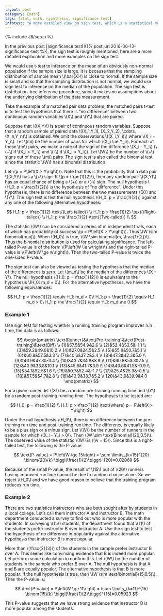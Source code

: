 ```yaml
---
layout: post
category: [math]
tags: [stat, math, hypothesis, significance test]
infotext: "A more detailed view on sign test, which is a statistical method to test for consistent differences between pairs of observations."
---
```

{% include JB/setup %}

<script type="text/javascript" src="http://cdn.mathjax.org/mathjax/latest/MathJax.js?config=TeX-AMS-MML_HTMLorMML"></script>

In the previous post [(significance test)]({% post_url 2016-06-13-significance-test %}), the sign 
test is roughly mentioned, here are a more detailed explanation and more examples on the sign test.

We would use t-test to inference on the mean of an obviously non-normal population if the sample 
size is large. It is because that the sampling distribution of sample mean \\(\bar{X}\\) is close 
to normal. If the sample size is small and so that the sampling distribution is not normal, we would 
use sign test to inference on the median of the population. The sign test is distribution-free 
inference procedure, since it makes no assumptions about the underlying distribution of the data 
measurement.

Take the example of a matched pair data problem, the matched pairs t-test is to test the hypothesis 
that there is "no difference" between two continuous random variables \\(X\\) and \\(Y\\) that are 
paired. 

Suppose that \\((X,Y)\\) is a pair of continuous random variables. Suppose that a random sample of 
paired data \\((X_1,Y_1), (X_2,Y_2), \cdots, (X_n,Y_n)\\) is obtained. We omit the observations 
\\((X_i,Y_i)\\) where \\(X_i = Y_i\\). Let \\(m\\) be the number of pairs for which \\(X_i \ne Y_i\\). 
For each of these \\(m\\) pairs, we make a note of the sign of the difference \\(X_i - Y_i\\) 
(\\(+\\) if \\(X_i > Y_i\\) and \\(-\\) if \\(X_i < Y_i\\)). Let \\(W\\) be the number of \\(+\\) 
signs out of these \\(m\\) pairs. The sign test is also called the binomial test since the statistic 
\\(W\\) has a binomial distribution.

Let \\(p = P\left(X > Y\right)\\). Note that this is the probability that a data pair \\((X,Y)\\) 
has a \\(+\\) sign. If \\(p = \frac{1}{2}\\), then any random pair \\((X,Y)\\) has an equal 
chance of being a \\(+\\) or a \\(-\\) sign. The null hypothesis \\(H_0: p = \frac{1}{2}\\) is the 
hypothesis of "no difference". Under this hypothesis, there is no difference between the two 
measurements \\(X\\) and \\(Y\\). The sign test is test the null hypothesis \\(H_0: p = \frac{1}{2}\\) 
against any one of the following alternative hypotheses:

$$
H_1: p < \frac{1}{2} \text{(Left-tailed)} \\
H_1: p > \frac{1}{2} \text{(Right-tailed)} \\
H_1: p \ne \frac{1}{2} \text{(Two-tailed)} \\
$$

The statistic \\(W\\) can be considered a series of m independent trials, each of which has 
probability of success \\(p = P\left(X > Y\right)\\). Thus \\(W \sim binomial(m,p)\\). When \\(H_0\\) 
is true, \\(W \sim binomial(m, \frac{1}{2})\\). Thus the binomial distribution is used for 
calculating significance. The left-tailed P-value is of the form \\(P\left(W \le w\right)\\) and the 
right-tailed P-value is \\(P\left(W \ge w\right)\\). Then the two-tailed P-value is twice the 
one-sided P-value.

The sign test can also be viewed as testing the hypothesis that the median of the differences is 
zero. Let \\(m_d\\) be the median of the differences \\(X - Y\\). The null hypothesis 
\\(H_0: p = \frac{1}{2}\\) is equivalent to the hypothesis \\(H_0: m_d = 0\\). For the alternative 
hypotheses, we have the following equivalences:

$$
H_1: p < \frac{1}{2} \equiv H_1: m_d < 0\\
H_1: p > \frac{1}{2} \equiv H_1: m_d > 0\
H_1: p \ne \frac{1}{2} \equiv H_1: m_d \ne 0
$$

### Example 1

Use sign test for testing whether a running training program improves run time, the data is as 
follows:

$$
\begin{pmatrix} 
\text{Runner}&\text{Pre-training}&\text{Post-training}&\text{Diff} \\
{1}&57.5&54.9&2.6 \\
{2}&52.4&53.5&-1.1 \\
{3}&59.2&49.0&10.2 \\
{4}&27.0&24.5&2.5 \\
{5}&55.8&50.7&5.1 \\
{6}&60.8&57.5&3.3 \\
{7}&40.6&37.2&3.4 \\
{8}&47.3&42.3&5.0 \\
{9}&43.9&47.3&-3.4 \\
{10}&43.7&34.8&8.9 \\
{11}&60.8&53.3&7.5 \\
{12}&43.9&33.8&10.1 \\
{13}&45.6&41.7&3.9 \\
{14}&40.6&41.5&-0.9 \\
{15}&54.1&52.5&1.6 \\
{16}&50.7&52.4&-1.7 \\
{17}&25.4&25.9&-0.5 \\
{18}&57.5&54.7&2.8 \\
{19}&43.9&38.7&5.2 \\
{20}&43.9&39.9&4.0 
\end{pmatrix}
$$

For a given runner, let \\(X\\) be a random pre-training running time and \\(Y\\) be a random 
post-training running time. The hypotheses to be tested are:

$$
H_0: p = \frac{1}{2} \\
H_1: p > \frac{1}{2} \text{where} p = P\left(X > Y\right)
$$

Under the null hypothesis \\(H_0\\), there is no difference between the pre-training run time and 
post-training run time. The difference is equally likely to be a plus sign or a minus sign. Let 
\\(W\\) be the number of runners in the sample for which \\(X_i - Y_i > 0\\). Then 
\\(W \sim \text{Binomial}(20,0.5)\\). The observed value of the statistic \\(W\\) is \\(w = 15\\). 
Since this is a right-tailed test, the following is the P-value:

$$
\text{P-value} = P\left(W \ge 15\right) = \sum \limits_{k=15}^{20} \binom{20}{k} \biggl(\frac{1}{2}\biggr)^{20}=0.02069
$$

Because of the small P-value, the result of \\(15\\) out of \\(20\\) runners having improved run 
time cannot be due to random chance alone. So we reject \\(H_0\\) and we have good reason to 
believe that the training program reduces run time.

### Example 2

There are two statistics instructors who are both sought after by students in a local college. 
Let’s call them instructor A and instructor B. The math department conducted a survey to find out 
who is more popular with the students. In surveying \\(15\\) students, the department found that 
\\(11\\) of the students prefer instructor B over instructor A. Use the sign test to test the 
hypothesis of no difference in popularity against the alternative hypothesis that instructor B is 
more popular.

More than \\(\frac{2}{3}\\) of the students in the sample prefer instructor B over A. This seems 
like convincing evidence that B is indeed more popular. Let perform some calculation to confirm 
this. Let \\(W\\) be the number of students in the sample who prefer B over A. The null hypothesis 
is that A and B are equally popular. The alternative hypothesis is that B is more popular. If the 
null hypothesis is true, then \\(W \sim \text{binomial}(15,0.5)\\). Then the P-value is:

$$
\text{P-value} = P\left(W \ge 11\right) = \sum \limits_{k=11}^{15} \binom{15}{k} \biggl(\frac{1}{2}\biggr)^{15}=0.05923
$$

This P-value suggests that we have strong evidence that instructor B is more popular among the 
students.
